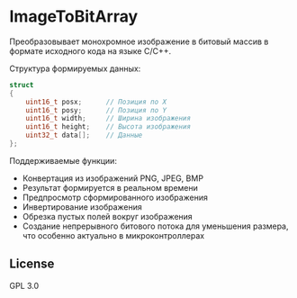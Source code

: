 # ImageToBitArray
Преобразовывает монохромное изображение в битовый массив в формате исходного кода на языке C/C++.

Структура формируемых данных:
```C
struct
{
    uint16_t posx;      // Позиция по X
    uint16_t posy;      // Позиция по Y
    uint16_t width;     // Ширина изображения
    uint16_t height;    // Высота изображения
    uint32_t data[];    // Данные
};
```

Поддерживаемые функции:
- Конвертация из изображений PNG, JPEG, BMP
- Результат формируется в реальном времени
- Предпросмотр сформированного изображения
- Инвертирование изображения
- Обрезка пустых полей вокруг изображения
- Создание непрерывного битового потока для уменьшения размера, что особенно актуально в микроконтроллерах

## License
GPL 3.0
